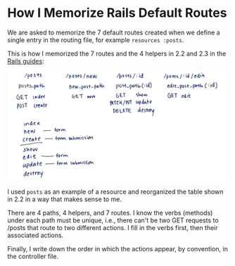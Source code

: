 # How I Memorize Rails Default Routes

We are asked to memorize the 7 default routes created when we define a single entry in the routing file, for example `resources :posts`.

This is how I memorized the 7 routes and the 4 helpers in 2.2 and 2.3 in the [Rails guides](https://guides.rubyonrails.org/v6.0/routing.html#crud-verbs-and-actions): 

![Rails routes and helpers](../images/rails_routes_and_helpers.jpg)

I used `posts` as an example of a resource and reorganized the table shown in 2.2 in a way that makes sense to me.

There are 4 paths, 4 helpers, and 7 routes. I know the verbs (methods) under each path must be unique, i.e., there can't be two GET requests to /posts that route to two different actions. I fill in the verbs first, then their associated actions.

Finally, I write down the order in which the actions appear, by convention, in the controller file.
